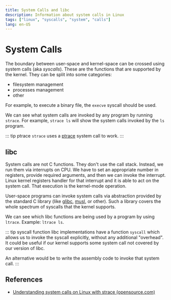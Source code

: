 ```yaml
---
title: System Calls and libc
description: Information about system calls in Linux
tags: ["linux", "syscalls", "system", "calls"]
lang: en-US
---
```


# System Calls

The boundary between user-space and kernel-space can be crossed using system
calls (aka *syscalls*). These are the functions that are supported by the
kernel. They can be split into some categories:

- filesystem management
- processes management
- other

For example, to execute a binary file, the `execve` syscall should be used.

We can see what system calls are invoked by any program by running `strace`. For
example, `strace ls` will show the system calls invoked by the `ls` program.

::: tip ptrace
`strace` uses a [ptrace](https://linux.die.net/man/2/ptrace) system call to work.
:::

## libc

System calls are not C functions. They don't use the call stack. Instead, we run
them via interrupts on CPU. We have to set an appropriate number in registers,
provide required arguments, and then we can invoke the interrupt. Linux kernel
registers handler for that interrupt and it is able to act on the system call.
That execution is the kernel-mode operation.

User-space programs can invoke system calls via abstraction provided by the
standard C library (like [glibc](https://www.gnu.org/software/libc/),
[musl](http://musl.libc.org/), or other). Such a library covers the whole
spectrum of syscalls that the kernel supports. 

We can see which libc functions are being used by a program by using `ltrace`. Example: `ltrace ls`.

::: tip syscall function
libc implementations have a function `syscall` which allows us to invoke the
syscall explicitly, without any additional "overhead". It could be useful if our
kernel supports some system call not covered by our version of libc.

An alternative would be to write the assembly code to invoke that system call.
:::

## References

- [Understanding system calls on Linux with strace (opensource.com)](https://opensource.com/article/19/10/strace#:~:text=A%20system%20call%20is%20a,processes%20and%20the%20Linux%20kernel.)

